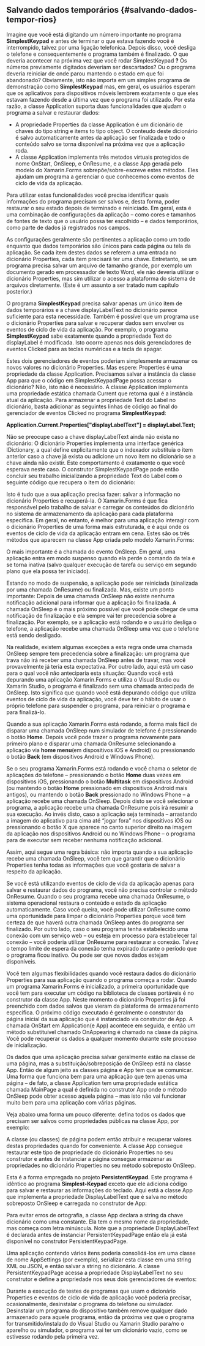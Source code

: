 ## Salvando dados temporários {#salvando-dados-tempor-rios}

Imagine que você está digitando um número importante no programa **SimplestKeypad** e antes de terminar o que estava fazendo você é interrompido, talvez por uma ligação telefonica. Depois disso, você desliga o telefone e consequentemente o programa também é finalizado. O que deveria acontecer na próxima vez que você rodar SimplestKeypad **?** Os números previamente digitados deveriam ser descartados? Ou o programa deveria reiniciar de onde parou mantendo o estado em que foi abandonado? Obviamente, isto não importa em um simples programa de demonstração como **SimplestKeypad** mas, em geral, os usuários esperam que os aplicativos para dispositivos móveis lembrem exatamente o que eles estavam fazendo desde a última vez que o programa foi utilizado. Por esta razão, a classe Application suporta duas funcionalidades que ajudam o programa a salvar e restaurar dados:

*   A propriedade Properties da classe Application é um dicionário de chaves do tipo string e items to tipo object. O conteudo deste dicionário é salvo automaticamente antes da aplicação ser finalizada e todo o conteúdo salvo se torna disponível na próxima vez que a aplicação roda.
*   A classe Application implementa três metodos virtuais protegidos de nome OnStart, OnSleep, e OnResume, e a classe App gerada pelo modelo do Xamarin.Forms sobrepõe/sobre-escreve estes métodos. Eles ajudam um programa a gerenciar o que conhecemos como eventos de ciclo de vida da aplicação.

Para utilizar estas funcionalidades você precisa identificar quais informações do programa precisam ser salvos e, desta forma, poder restaurar o seu estado depois de terminado e reiniciado. Em geral, esta é uma combinação de configurações da aplicação – como cores e tamanhos de fontes de texto que o usuário possa ter escolhido – e dados temporários, como parte de dados já registrados nos campos.

As configurações geralmente são pertinentes a aplicação como um todo enquanto que dados temporários são únicos para cada página ou tela da aplicação. Se cada item destes dados se referem a uma entrada no dicionário Properties, cada item precisará ter uma chave. Entretanto, se um programa precisa salvar um arquivo de tamanho grande, por exemplo um documento gerado em processador de texto Word, ele não deveria utilizar o dicionário Properties, mas sim utilizar o acesso a plataforma do sistema de arquivos diretamente. (Este é um assunto a ser tratado num capítulo posterior.)

O programa **SimplestKeypad** precisa salvar apenas um único item de dados temporários e a chave displayLabelText no dicionário parece suficiente para esta necessidade. Também é possível que um programa use o dicionário Properties para salvar e recuperar dados sem envolver os eventos de ciclo de vida da aplicação. Por exemplo, o programa **SimplestKeypad** sabe exatamente quando a propriedade Text do displayLabel é modificada. Isto ocorre apenas nos dois gerenciadores de eventos Clicked para as teclas numéricas e a tecla de apagar.

Estes dois gerenciadores de eventos poderiam simplesmente armazenar os novos valores no dicionário Properties. Mas espere: Properties é uma propriedade da classe Application. Precisamos salvar a instância da classe App para que o código em SimplestKeypadPage possa acessar o dicionário? Não, isto não é necessário. A classe Application implementa uma propriedade estática chamada Current que retorna qual é a instância atual da aplicação. Para armazenar a propriedade Text do Label no dicionário, basta adicionar as seguintes linhas de código ao final do gerenciador de eventos Clicked no programa **SimplestKeypad**:

**Application.Current.Properties[&quot;displayLabelText&quot;] = displayLabel.Text;**

Não se preocupe caso a chave displayLabelText ainda não exista no dicionário: O dicionário Properties implementa uma interface genérica IDictionary, a qual define explicitamente que o indexador substituia o item anterior caso a chave já exista ou adicione um novo item no dicionário se a chave ainda não existir. Este comportamento é exatamente o que você esperava neste caso. O construtor SimplestKeypadPage pode então concluir seu trabalho inicializando a propriedade Text do Label com o seguinte código que recupera o item do dicionário:

Isto é tudo que a sua aplicação precisa fazer: salvar a informação no dicionário Properties e recuperá-la. O Xamarin.Forms é que fica responsável pelo trabalho de salvar e carregar os conteúdos do dicionário no sistema de armazenamento da aplicação para cada plataforma específica. Em geral, no entanto, é melhor para uma aplicação interagir com o dicionário Properties de uma forma mais estruturada, e é aqui onde os eventos de ciclo de vida da aplicação entram em cena. Estes são os três métodos que aparecem na classe App criada pelo modelo Xamarin.Forms:

O mais importante é a chamada do evento OnSleep. Em geral, uma aplicação entra em modo suspenso quando ela perde o comando da tela e se torna inativa (salvo qualquer execução de tarefa ou serviço em segundo plano que ela possa ter iniciado).

Estando no modo de suspensão, a aplicação pode ser reiniciada (sinalizada por uma chamada OnResume) ou finalizada. Mas, existe um ponto importante: Depois de uma chamada OnSleep não existe nenhuma notificação adicional para informar que a aplicação foi finalizada. A chamada OnSleep é o mais próximo possível que você pode chegar de uma notificação de finalização e ela sempre vai ter precedencia sobre a finalização. Por exemplo, se a aplicação está rodando e o usuário desliga o telefone, a aplicação recebe uma chamada OnSleep uma vez que o telefone está sendo desligado.

Na realidade, existem algumas exceções a esta regra onde uma chamada OnSleep sempre tem precedencia sobre a finalização: um programa que trava não irá receber uma chamada OnSleep antes de travar, mas você provavelmente já teria esta expectativa. Por outro lado, aqui está um caso para o qual você não anteciparia esta situação: Quando você está depurando uma aplicação Xamarin.Forms e utiliza o Visual Studio ou Xamarin Studio, o programa é finalizado sem uma chamada antecipada de OnSleep. Isto significa que quando você está depurando código que utiliza eventos de ciclo de vida da aplicação, você deve ter o hábito de usar o próprio telefone para suspender o programa, para reiniciar o programa e para finalizá-lo.

Quando a sua aplicação Xamarin.Forms está rodando, a forma mais fácil de disparar uma chamada OnSleep num simulador de telefone é pressionando o botão **Home**. Depois você pode trazer o programa novamente para primeiro plano e disparar uma chamada OnResume selecionando a aplicação via **home menu**(em dispositivos iOS e Android) ou pressionando o botão **Back** (em dispositivos Android e Windows Phone).

Se o seu programa Xamarin.Forms está rodando e você chama o seletor de aplicações do telefone – pressionando o botão **Home** duas vezes em dispositivos iOS, pressionando o botão **Multitask** em dispositivos Android (ou mantendo o botão **Home** pressionado em dispositivos Android mais antigos), ou mantendo o botão **Back** pressionado no Windows Phone – a aplicação recebe uma chamada OnSleep. Depois disto se você selecionar o programa, a aplicação recebe uma chamada OnResume pois irá resumir a sua execução. Ao invés disto, caso a aplicação seja terminada – arrastando a imagem do aplicativo para cima até “jogar fora” nos dispositivos iOS ou pressionando o botão X que aparece no canto superior direito na imagem da aplicação nos dispositivos Android ou no Windows Phone – o programa para de executar sem receber nenhuma notificação adicional.

Assim, aqui segue uma regra básica: não importa quando a sua aplicação recebe uma chamada OnSleep, você tem que garantir que o dicionário Properties tenha todas as informações que você gostaria de salvar a respeito da aplicação.

Se você está utilizando eventos de ciclo de vida da aplicação apenas para salvar e restaurar dados do programa, você não precisa controlar o método OnResume. Quando o seu programa recebe uma chamada OnResume, o sistema operacional restaura o conteúdo e estado da aplicação automaticamente. Caso você queira, você pode utilizar OnResume como uma oportunidade para limpar o dicionário Properties porque você tem certeza de que haverá outra chamada OnSleep antes do programa ser finalizado. Por outro lado, caso o seu programa tenha estabelecido uma conexão com um serviço web – ou esteja em processo para estabelecer tal conexão – você poderia utilizar OnResume para restaurar a conexão. Talvez o tempo limite de espera da conexão tenha expirado durante o período que o programa ficou inativo. Ou pode ser que novos dados estejam disponíveis.

Você tem algumas flexibilidades quando você restaura dados do dicionário Properties para sua aplicação quando o programa começa a rodar. Quando um programa Xamarin.Forms é inicializado, a primeira oportunidade que você tem para executar um código na biblioteca de classes portáveis é no construtor da classe App. Neste momento o dicionário Properties já foi preenchido com dados salvos que vieram da plataforma de armazenamento específica. O próximo código executado é geralmente o construtor da página inicial da sua aplicação que é instanciado via construtor de App. A chamada OnStart em Application(e App) acontece em seguida, e então um método substituível chamado OnAppearing é chamado na classe da página. Você pode recuperar os dados a qualquer momento durante este processo de inicialização.

Os dados que uma aplicação precisa salvar geralmente estão na classe de uma página, mas a substituição/sobreposição de OnSleep está na classe App. Então de algum jeito as classes página e App tem que se comunicar. Uma forma que funciona bem para uma aplicação que tem apenas uma página – de fato, a classe Application tem uma propriedade estática chamada MainPage a qual é definida no construtor App onde o método OnSleep pode obter acesso aquela página – mas isto não vai funcionar muito bem para uma aplicação com várias páginas.

Veja abaixo uma forma um pouco diferente: defina todos os dados que precisam ser salvos como propriedades públicas na classe App, por exemplo:

A classe (ou classes) de página podem então atribuir e recuperar valores destas propriedades quando for conveniente. A classe App consegue restaurar este tipo de propriedade do dicionário Properties no seu construtor e antes de instanciar a página consegue armazenar as propriedades no dicionário Properties no seu método sobreposto OnSleep.

Esta é a forma empregada no projeto **PersistentKeypad**. Este programa é idêntico ao programa **Simplest-Keypad** exceto que ele adiciona código para salvar e restaurar as informações do teclado. Aqui está a classe App que implementa a propriedade DisplayLabelText que é salva no método sobreposto OnSleep e carregada no construtor de App:

Para evitar erros de ortografia, a classe App declara a string da chave dicionário como uma constante. Ela tem o mesmo nome da propriedade, mas começa com letra minúscula. Note que a propriedade DisplayLabelText é declarada antes de instanciar PersistentKeypadPage então ela já está disponível no construtor PersistentKeypadPage.

Uma aplicação contendo vários itens poderia consolidá-los em uma classe de nome AppSettings (por exemplo), serializar esta classe em uma string XML ou JSON, e então salvar a string no dicionário. A classe PersistentKeypadPage acessa a propriedade DisplayLabelText no seu construtor e define a propriedade nos seus dois gerenciadores de eventos:

Durante a execução de testes de programas que usam o dicionário Properties e eventos de ciclo de vida de aplicação você poderia precisar, ocasionalmente, desinstalar o programa do telefone ou simulador. Desinstalar um programa do dispositivo também remove qualquer dado armazenado para aquele programa, então da próxima vez que o programa for transmitido/instalado do Visual Studio ou Xamarin Studio para/no o aparelho ou simulador, o programa vai ter um dicionário vazio, como se estivesse rodando pela primeira vez.